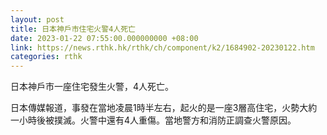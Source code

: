 ```yaml
---
layout: post
title: 日本神戶市住宅火警4人死亡
date: 2023-01-22 07:55:00.000000000 +08:00
link: https://news.rthk.hk/rthk/ch/component/k2/1684902-20230122.htm
categories: rthk
---
```


日本神戶市一座住宅發生火警，4人死亡。

日本傳媒報道，事發在當地凌晨1時半左右，起火的是一座3層高住宅，火勢大約一小時後被撲滅。火警中還有4人重傷。當地警方和消防正調查火警原因。
